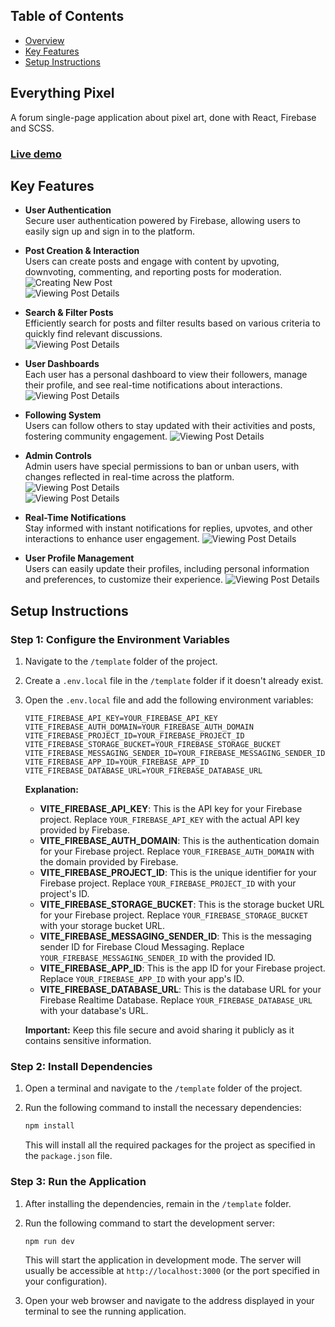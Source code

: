 ## Table of Contents

- [Overview](#everything-pixel)
- [Key Features](#key-features)
- [Setup Instructions](#setup-instructions)

<!-- End of Section -->

## Everything Pixel

A forum single-page application about pixel art, done with React, Firebase and SCSS.

### [Live demo](https://everything-pixel.web.app)

<!-- End of Section -->

## Key Features

- **User Authentication**  
  Secure user authentication powered by Firebase, allowing users to easily sign up and sign in to the platform.

- **Post Creation & Interaction**  
  Users can create posts and engage with content by upvoting, downvoting, commenting, and reporting posts for moderation.  
  ![Creating New Post](https://nikola-nenovski.info/everything-pixel/everything-pixel-new.png)  
  ![Viewing Post Details](https://nikola-nenovski.info/everything-pixel/everything-pixel-post.png)  

- **Search & Filter Posts**  
  Efficiently search for posts and filter results based on various criteria to quickly find relevant discussions.  
  ![Viewing Post Details](https://nikola-nenovski.info/everything-pixel/everything-pixel-dashboard.png)

- **User Dashboards**  
  Each user has a personal dashboard to view their followers, manage their profile, and see real-time notifications about interactions.  
  ![Viewing Post Details](https://nikola-nenovski.info/everything-pixel/everything-pixel-profile.png)  

- **Following System**  
  Users can follow others to stay updated with their activities and posts, fostering community engagement.
  ![Viewing Post Details](https://nikola-nenovski.info/everything-pixel/follow.gif)  

- **Admin Controls**  
  Admin users have special permissions to ban or unban users, with changes reflected in real-time across the platform.
  ![Viewing Post Details](https://nikola-nenovski.info/everything-pixel/everything-pixel-user-details.png)  
  ![Viewing Post Details](https://nikola-nenovski.info/everything-pixel/everything-pixel-users.png)  
  
- **Real-Time Notifications**  
  Stay informed with instant notifications for replies, upvotes, and other interactions to enhance user engagement.
  ![Viewing Post Details](https://nikola-nenovski.info/everything-pixel/notifications.png)  

- **User Profile Management**  
  Users can easily update their profiles, including personal information and preferences, to customize their experience.
  ![Viewing Post Details](https://nikola-nenovski.info/everything-pixel/everything-pixel-profile.png)


<!-- End of Section -->

## Setup Instructions

### Step 1: Configure the Environment Variables

1. Navigate to the `/template` folder of the project.
2. Create a `.env.local` file in the `/template` folder if it doesn't already exist.
3. Open the `.env.local` file and add the following environment variables:

   ```plaintext
   VITE_FIREBASE_API_KEY=YOUR_FIREBASE_API_KEY
   VITE_FIREBASE_AUTH_DOMAIN=YOUR_FIREBASE_AUTH_DOMAIN
   VITE_FIREBASE_PROJECT_ID=YOUR_FIREBASE_PROJECT_ID
   VITE_FIREBASE_STORAGE_BUCKET=YOUR_FIREBASE_STORAGE_BUCKET
   VITE_FIREBASE_MESSAGING_SENDER_ID=YOUR_FIREBASE_MESSAGING_SENDER_ID
   VITE_FIREBASE_APP_ID=YOUR_FIREBASE_APP_ID
   VITE_FIREBASE_DATABASE_URL=YOUR_FIREBASE_DATABASE_URL
   ```

   **Explanation:**

   - **VITE_FIREBASE_API_KEY**: This is the API key for your Firebase project. Replace `YOUR_FIREBASE_API_KEY` with the actual API key provided by Firebase.
   - **VITE_FIREBASE_AUTH_DOMAIN**: This is the authentication domain for your Firebase project. Replace `YOUR_FIREBASE_AUTH_DOMAIN` with the domain provided by Firebase.
   - **VITE_FIREBASE_PROJECT_ID**: This is the unique identifier for your Firebase project. Replace `YOUR_FIREBASE_PROJECT_ID` with your project's ID.
   - **VITE_FIREBASE_STORAGE_BUCKET**: This is the storage bucket URL for your Firebase project. Replace `YOUR_FIREBASE_STORAGE_BUCKET` with your storage bucket URL.
   - **VITE_FIREBASE_MESSAGING_SENDER_ID**: This is the messaging sender ID for Firebase Cloud Messaging. Replace `YOUR_FIREBASE_MESSAGING_SENDER_ID` with the provided ID.
   - **VITE_FIREBASE_APP_ID**: This is the app ID for your Firebase project. Replace `YOUR_FIREBASE_APP_ID` with your app's ID.
   - **VITE_FIREBASE_DATABASE_URL**: This is the database URL for your Firebase Realtime Database. Replace `YOUR_FIREBASE_DATABASE_URL` with your database's URL.

   **Important:** Keep this file secure and avoid sharing it publicly as it contains sensitive information.

### Step 2: Install Dependencies

1. Open a terminal and navigate to the `/template` folder of the project.
2. Run the following command to install the necessary dependencies:

   ```bash
   npm install
   ```

   This will install all the required packages for the project as specified in the `package.json` file.

### Step 3: Run the Application

1. After installing the dependencies, remain in the `/template` folder.
2. Run the following command to start the development server:

   ```bash
   npm run dev
   ```

   This will start the application in development mode. The server will usually be accessible at `http://localhost:3000` (or the port specified in your configuration).

3. Open your web browser and navigate to the address displayed in your terminal to see the running application.
